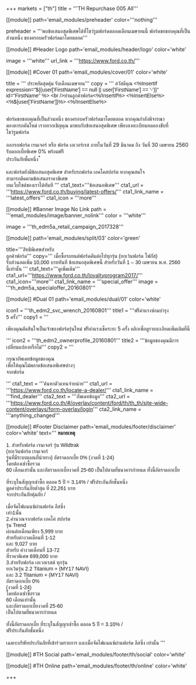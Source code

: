 +++
markets = ["th"]
title = '''TH Repurchase 005 All'''

[[module]]
path='email_modules/preheader'
color='''nothing'''

preheader = '''พบข้อเสนอสุดพิเศษได้ที่โชว์รูมฟอร์ดตลอดเดือนเมษายนนี้ ฟอร์ดขอขอบคุณที่เป็นส่วนหนึ่ง ของครอบครัวฟอร์ดมาโดยตลอด'''

[[module]] #Header Logo
path='email_modules/header/logo'
color='white'

  image = '''white'''
  url_link = '''https://www.ford.co.th/'''

[[module]] #Cover 01
path='email_modules/cover/01'
color='white'

  title = '''<span style="font-family:Tahoma, Verdana, Sans-serif;">
  <span style="white-space:nowrap;">ประหยัดสุดคุ้ม</span>
  <span style="white-space:nowrap;">รับเดือนเมษายน</span></span>'''
  copy = '''<span style="font-family:Tahoma, Verdana, Sans-serif;">
  สวัสดีคุณ <%InsertIf expression="${(user['FirstName'] == null || user['FirstName'] == '-')}" id="FirstName" %>
  <br />ท่านลูกค้าฟอร์ด<%/InsertIf%> <%InsertElse%> <%${user['FirstName']}%> <%/InsertElse%><br /><br />

  <span style="white-space:nowrap;">ฟอร์ดขอขอบคุณที่เป็นส่วนหนึ่ง</span>
  <span style="white-space:nowrap;">ของครอบครัวฟอร์ดมาโดยตลอด</span> 
  <span style="white-space:nowrap;">หากคุณกำลังพิจารณา</span>
  <span style="white-space:nowrap;">มองหารถคันใหม่</span> 
  <span style="white-space:nowrap;">เราอยากเชิญคุณ</span>
  <span style="white-space:nowrap;">มาพบกับข้อเสนอสุดพิเศษ</span> 
  <span style="white-space:nowrap;">เพียงลงทะเบียนทดลองขับ</span>ที่
  <span style="white-space:nowrap;">โชว์รูมฟอร์ด</span><br /><br />
  <span style="white-space:nowrap;">ออกรถฟอร์ด เรนเจอร์</span> 
  <span style="white-space:nowrap;">หรือ</span> 
  <span style="white-space:nowrap;">ฟอร์ด เอเวอร์เรส</span> 
  <span style="white-space:nowrap;">ภายในวันที่ 29 มีนาคม</span>
  <span style="white-space:nowrap;">ถึง</span> 
  <span style="white-space:nowrap;">วันที่ 30 เมษายน 2560</span> 
  <span style="white-space:nowrap;">รับดอกเบี้ยพิเศษ 0%</span> 
  <span style="white-space:nowrap;">พร้อมฟรี</span>  
  <span style="white-space:nowrap;">ประกันภัยชั้นหนึ่ง<sup>*</sup></span><br /><br />
  <span style="white-space:nowrap;">และฟอร์ดยังมีข้อเสนอสุดพิเศษ</span>
  <span style="white-space:nowrap;">สำหรับรถฟอร์ด เอคโคสปอร์ต</span>
  <span style="white-space:nowrap;">หากคุณสนใจ</span> 
  <span style="white-space:nowrap;">สามารถติดตามข้อเสนอราคาพิเศษ</span><br />
  <span style="white-space:nowrap;">บนเว็บไซต์ของเราได้ทันที</span>
</span>'''
  cta1_text='''<span style="font-family:Tahoma, Verdana, Sans-serif">ข้อเสนอพิเศษ</span>'''
  cta1_url = '''https://www.ford.co.th/buying/latest-offers/'''
  cta1_link_name = '''latest_offers'''
  cta1_icon = '''more'''

[[module]] #Banner Image No Link
path = '''email_modules/image/banner_nolink'''
color = '''white'''

  image = '''th_edm5a_retail_campaign_2017328'''

[[module]]
path='email_modules/split/03'
color='green'

title='''<span style="font-family:Tahoma, Verdana, Sans-serif">สิทธิพิเศษสำหรับ<br />ลูกค้าฟอร์ด</span>'''
copy='''<span style="font-family:Tahoma, Verdana, Sans-serif;">
  <span style="white-space:nowrap;">เมื่อซื้อรถยนต์ฟอร์ดคันต่อไปทุกรุ่น</span> 
  <span style="white-space:nowrap;">(ยกเว้นฟอร์ด โฟกัส)</span> 
  <span style="white-space:nowrap;">รับส่วนลดเพิ่ม 10,000 บาททันที</span> 
  <span style="white-space:nowrap;">ข้อเสนอสุดพิเศษนี้</span> 
  <span style="white-space:nowrap;">สำหรับวันที่ 1 – 30 เมษายน พ.ศ. 2560</span> 
  <span style="white-space:nowrap;">นี้เท่านั้น</span> 
</span>'''
cta1_text='''<span style="font-family:Tahoma, Verdana, Sans-serif">ดูเพิ่มเติม</span>'''
cta1_url='''https://www.ford.co.th/loyaltyprogram2017/'''
cta1_icon='''more'''
cta1_link_name = '''special_offer'''
image = '''th_edm5a_specialoffer_20160801'''

[[module]] #Dual 01
path='email_modules/dual/01'
color='white'

  icon1 = '''th_edm2_svc_wrench_20160801'''
  title1 = '''<span style="font-family:Tahoma, Verdana, Sans-serif">ฟรีค่าแรงซ่อมบำรุง<br />5 ครั้ง</span>'''
  copy1 = '''<span style="font-family:Tahoma, Verdana, Sans-serif">
  
<span style=" white-space:nowrap;">เพียงคุณตัดสินใจเป็นเจ้าของฟอร์ดรุ่นใหม่</span> 
<span style=" white-space:nowrap;">ฟรีค่าแรงเช็คระยะ 5 ครั้ง</span> 
<span style=" white-space:nowrap;">คลิกเพื่อดูรายละเอียดเพิ่มเติมที่นี่</span>

</span>'''
  icon2 = '''th_edm2_ownerprofile_20160801'''
  title2 = '''<span style="font-family:Tahoma, Verdana, Sans-serif">ข้อมูลของคุณมีการ<br />เปลี่ยนแปลงหรือไม่</span>'''
  copy2 = '''<span style="font-family:Tahoma, Verdana, Sans-serif">
  
กรุณาอัพเดทข้อมูลของคุณ <br />
<span style=" white-space:nowrap;">เพื่อให้คุณ</span><span style=" white-space:nowrap;">ไม่พลาด</span><span style=" white-space:nowrap;">ข้อเสนอ</span><span style=" white-space:nowrap;">พิเศษ</span>ต่างๆ <br />
<span style=" white-space:nowrap;">จากฟอร์ด</span>
  
</span>'''
  cta1_text = '''<span style="font-family:Tahoma, Verdana, Sans-serif">ค้นหาตัวแทนจำหน่าย</span>'''
  cta1_url = '''https://www.ford.co.th/locate-a-dealer/'''
  cta1_link_name = '''find_dealer'''
  cta2_text = '''<span style="font-family:Tahoma, Verdana, Sans-serif">อัพเดทข้อมูล</span>'''
  cta2_url = '''https://www.ford.co.th/#/overlay/content/ford/th/th_th/site-wide-content/overlays/form-overlay/login'''
  cta2_link_name = '''anything_changed'''

[[module]] #Footer Disclaimer
path='email_modules/footer/disclaimer'
color='white'
text='''<span style="font-family:Tahoma, Verdana, Sans-serif">
<span style="font-weight:bold">หมายเหตุ</span><br /><br />
1.
<span style=" white-space:nowrap;">สำหรับฟอร์ด เรนเจอร์</span> 
<span style=" white-space:nowrap;">รุ่น Wildtrak</span>  
<span style=" white-space:nowrap;">(ยกเว้นฟอร์ด เรนเจอร์</span>  
<span style=" white-space:nowrap;">รุ่นที่มีระบบแผนที่นำทาง)</span> 
<span style=" white-space:nowrap;">อัตราดอกเบี้ย 0% (งวดที่ 1-24)</span><br /> 
<span style=" white-space:nowrap;">โดยต้องเช่าซื้อรวม</span>  
<span style=" white-space:nowrap;">60 เดือนเท่านั้น</span> 
<span style=" white-space:nowrap;">และอัตราดอกเบี้ยงวดที่ 25-60</span> 
<span style=" white-space:nowrap;">เป็นไปตามที่ธนาคารกำหนด</span> 
<span style=" white-space:nowrap;">ทั้งนี้อัตราดอกเบี้ย</span><br />  
<span style=" white-space:nowrap;">ที่ระบุในสัญญาเช่าซื้อ</span> 
<span style=" white-space:nowrap;">ตลอด 5 ปี = 3.14% /</span> 
<span style=" white-space:nowrap;">ฟรีประกันภัยชั้นหนึ่ง</span>  
<span style=" white-space:nowrap;">มูลค่าประกันภัยต่ำสุด</span>
<span style=" white-space:nowrap;">ที่ 22,261 บาท</span>  
<span style=" white-space:nowrap;">จากประกันภัยคุ้มภัย /</span><br />  
<span style=" white-space:nowrap;">เมื่อจัดไฟแนนซ์ผ่านฟอร์ด ลีสซิ่ง</span>  
<span style=" white-space:nowrap;">เท่า1นั้น</span> 
<br />
<span style=" white-space:nowrap;">2.คำนวณจากฟอร์ด เอคโค่ สปอร์ต</span>  
<span style=" white-space:nowrap;">รุ่น Trend</span>  
<span style=" white-space:nowrap;">ผ่อนต่อเดือนเพียง 5,999 บาท</span>  
<span style=" white-space:nowrap;">สำหรับค่างวดเดือนที่ 1-12</span>  
<span style=" white-space:nowrap;">และ 9,027 บาท</span>  
<span style=" white-space:nowrap;">สำหรับ ค่างวดเดือนที่ 13-72</span>   
<span style=" white-space:nowrap;">ที่ราคาพิเศษ 699,000 บาท </span> 
<br />
<span style=" white-space:nowrap;">3.สำหรับฟอร์ด เอเวอเรสต์</span> 
<span style=" white-space:nowrap;">ทุกรุ่น</span>  
<span style=" white-space:nowrap;">ยกเว้นรุ่น 2.2 Titanium + (MY17  NAVI)</span>  
<span style=" white-space:nowrap;">และ 3.2 Titanium + (MY17  NAVI)</span> <br /> 
<span style=" white-space:nowrap;">อัตราดอกเบี้ย 0%</span>  
<span style=" white-space:nowrap;">(งวดที่ 1-24)</span>  
<span style=" white-space:nowrap;">โดยต้องเช่าซื้อรวม</span>  
<span style=" white-space:nowrap;">60 เดือนเท่านั้น</span>  
<span style=" white-space:nowrap;">และอัตราดอกเบี้ยงวดที่ 25-60</span>  
<span style=" white-space:nowrap;">เป็นไปตามที่ธนาคารกำหนด</span><br />  
<span style=" white-space:nowrap;">ทั้งนี้อัตราดอกเบี้ย</span> 
<span style=" white-space:nowrap;">ที่ระบุในสัญญาเช่าซื้อ</span> 
<span style=" white-space:nowrap;">ตลอด 5 ปี = 3.10% /</span>  
<span style=" white-space:nowrap;">ฟรีประกันภัยชั้นหนึ่ง</span><br />  
<span style=" white-space:nowrap;">เฉพาะบริษัทประกันภัย</span>ที่<span style=" white-space:nowrap;">เข้าร่วมรายการ</span> 
<span style=" white-space:nowrap;">และเมื่อจัดไฟแนนซ์ผ่านฟอร์ด ลีสซิ่ง </span> 
<span style=" white-space:nowrap;">เท่านั้น</span> 
</span>'''

[[module]] #TH Social
path='email_modules/footer/th/social'
color='white'

[[module]] #TH Online
path='email_modules/footer/th/online'
color='white'

+++